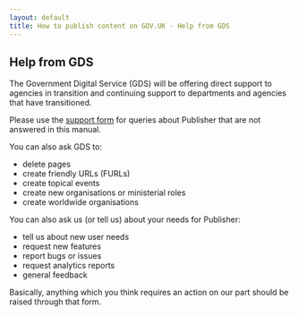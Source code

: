 ```yaml
---
layout: default
title: How to publish content on GOV.UK - Help from GDS
---
```


## Help from GDS

The Government Digital Service (GDS) will be offering direct support to agencies in transition and continuing support to departments and agencies that have transitioned. 

Please use the [support form](https://signon.production.alphagov.co.uk/users/sign_in) for queries about Publisher that are not answered in this manual.

You can also ask GDS to:

* delete pages
* create friendly URLs (FURLs)
* create topical events
* create new organisations or ministerial roles
* create worldwide organisations

You can also ask us (or tell us) about your needs for Publisher:

* tell us about new user needs
* request new features
* report bugs or issues
* request analytics reports
* general feedback

Basically, anything which you think requires an action on our part should be raised through that form.
